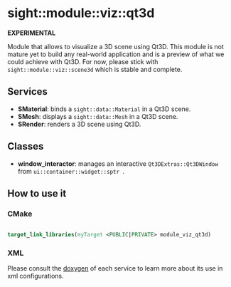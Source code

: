 # sight::module::viz::qt3d

**EXPERIMENTAL**

Module that allows to visualize a 3D scene using Qt3D. This module is not mature yet to build any real-world application and is a preview of what we could achieve with Qt3D. For now, please stick with `sight::module::viz::scene3d` which is stable and complete.

## Services

- **SMaterial**: binds a `sight::data::Material` in a Qt3D scene.
- **SMesh**: displays a `sight::data::Mesh` in a Qt3D scene.
- **SRender**: renders a 3D scene using Qt3D.

## Classes

- **window_interactor**: manages an interactive `Qt3DExtras::Qt3DWindow` from `ui::container::widget::sptr `.

## How to use it

### CMake

```cmake

target_link_libraries(myTarget <PUBLIC|PRIVATE> module_viz_qt3d)

```

### XML

Please consult the [doxygen](https://sight.pages.ircad.fr/sight) of each service to learn more about its use in xml configurations.
